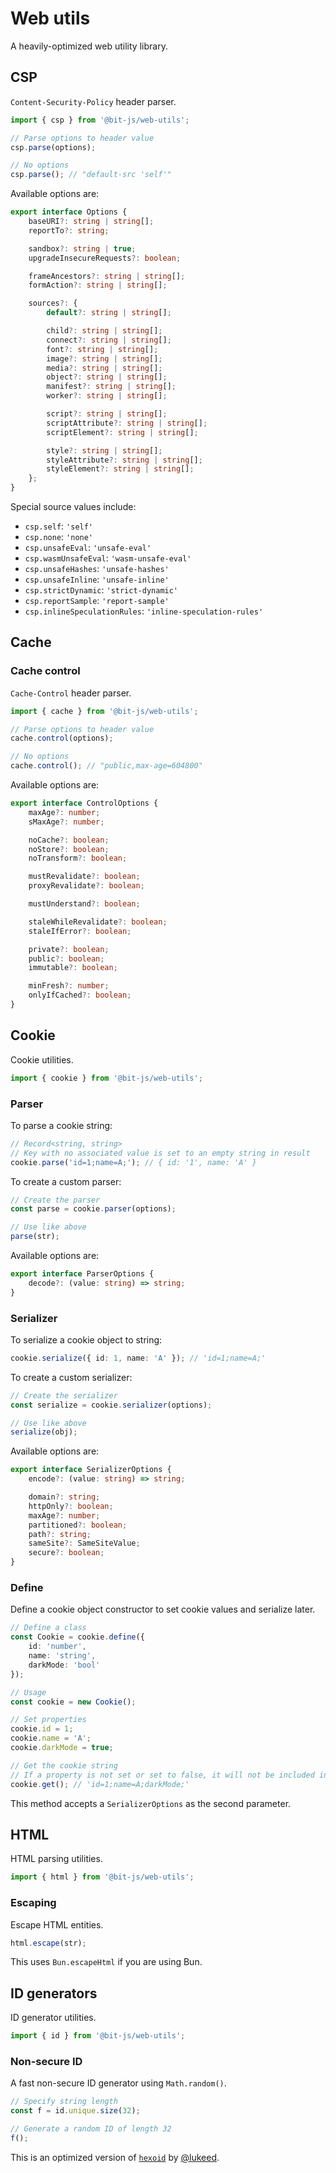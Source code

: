 # Web utils
A heavily-optimized web utility library.

## CSP
`Content-Security-Policy` header parser.
```ts
import { csp } from '@bit-js/web-utils';

// Parse options to header value
csp.parse(options);

// No options
csp.parse(); // "default-src 'self'"
```

Available options are:
```ts
export interface Options {
    baseURI?: string | string[];
    reportTo?: string;

    sandbox?: string | true;
    upgradeInsecureRequests?: boolean;

    frameAncestors?: string | string[];
    formAction?: string | string[];

    sources?: {
        default?: string | string[];

        child?: string | string[];
        connect?: string | string[];
        font?: string | string[];
        image?: string | string[];
        media?: string | string[];
        object?: string | string[];
        manifest?: string | string[];
        worker?: string | string[];

        script?: string | string[];
        scriptAttribute?: string | string[];
        scriptElement?: string | string[];

        style?: string | string[];
        styleAttribute?: string | string[];
        styleElement?: string | string[];
    };
}
```

Special source values include:
- `csp.self`: `'self'`
- `csp.none`: `'none'`
- `csp.unsafeEval`: `'unsafe-eval'`
- `csp.wasmUnsafeEval`: `'wasm-unsafe-eval'`
- `csp.unsafeHashes`: `'unsafe-hashes'`
- `csp.unsafeInline`: `'unsafe-inline'`
- `csp.strictDynamic`: `'strict-dynamic'`
- `csp.reportSample`: `'report-sample'`
- `csp.inlineSpeculationRules`: `'inline-speculation-rules'`

## Cache

### Cache control
`Cache-Control` header parser.
```ts
import { cache } from '@bit-js/web-utils';

// Parse options to header value
cache.control(options);

// No options
cache.control(); // "public,max-age=604800"
```

Available options are:
```ts
export interface ControlOptions {
    maxAge?: number;
    sMaxAge?: number;

    noCache?: boolean;
    noStore?: boolean;
    noTransform?: boolean;

    mustRevalidate?: boolean;
    proxyRevalidate?: boolean;

    mustUnderstand?: boolean;

    staleWhileRevalidate?: boolean;
    staleIfError?: boolean;

    private?: boolean;
    public?: boolean;
    immutable?: boolean;

    minFresh?: number;
    onlyIfCached?: boolean;
}
```

## Cookie
Cookie utilities.
```ts
import { cookie } from '@bit-js/web-utils';
```

### Parser
To parse a cookie string:
```ts
// Record<string, string>
// Key with no associated value is set to an empty string in result
cookie.parse('id=1;name=A;'); // { id: '1', name: 'A' }
```

To create a custom parser:
```ts
// Create the parser 
const parse = cookie.parser(options);

// Use like above
parse(str);
```

Available options are:
```ts
export interface ParserOptions {
    decode?: (value: string) => string;
}
```

### Serializer
To serialize a cookie object to string:
```ts
cookie.serialize({ id: 1, name: 'A' }); // 'id=1;name=A;'
```

To create a custom serializer:
```ts
// Create the serializer
const serialize = cookie.serializer(options);

// Use like above
serialize(obj);
```

Available options are:
```ts
export interface SerializerOptions {
    encode?: (value: string) => string;

    domain?: string;
    httpOnly?: boolean;
    maxAge?: number;
    partitioned?: boolean;
    path?: string;
    sameSite?: SameSiteValue;
    secure?: boolean;
}
```

### Define
Define a cookie object constructor to set cookie values and serialize later.
```ts
// Define a class
const Cookie = cookie.define({
    id: 'number',
    name: 'string',
    darkMode: 'bool'
});

// Usage
const cookie = new Cookie();

// Set properties
cookie.id = 1;
cookie.name = 'A';
cookie.darkMode = true;

// Get the cookie string
// If a property is not set or set to false, it will not be included in final string
cookie.get(); // 'id=1;name=A;darkMode;'
```

This method accepts a `SerializerOptions` as the second parameter.

## HTML
HTML parsing utilities.
```ts
import { html } from '@bit-js/web-utils';
```

### Escaping
Escape HTML entities.
```ts
html.escape(str);
```

This uses `Bun.escapeHtml` if you are using Bun.

## ID generators
ID generator utilities.
```ts
import { id } from '@bit-js/web-utils';
```

### Non-secure ID
A fast non-secure ID generator using `Math.random()`.
```ts
// Specify string length
const f = id.unique.size(32);

// Generate a random ID of length 32
f();
```

This is an optimized version of [`hexoid`](//github.com/lukeed/hexoid) by [@lukeed](//github.com/lukeed).
